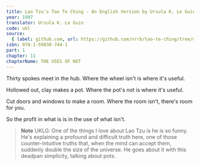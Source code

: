 ```yaml
---
title: Lao Tzu's Tao Te Ching - An English Version by Ursula K. Le Guin
year: 1997
translator: Ursula K. Le Guin
code: ukl
source:
  { label: github.com, url: https://github.com/nrrb/tao-te-ching/tree/master }
isbn: 978-1-59030-744-1
part: 1
chapter: 11
chapterName: THE USES OF NOT
---
```

Thirty spokes
meet in the hub.
Where the wheel isn't
is where it's useful.

Hollowed out,
clay makes a pot.
Where the pot's not
is where it's useful.

Cut doors and windows
to make a room.
Where the room isn't,
there's room for you.

So the profit in what is
is in the use of what isn't.


> **Note** UKLG: One of the things I love about Lao Tzu is he is so funny. He's explaining a profound and difficult truth here, one of those counter-intuitive truths that, when the mind can accept them, suddenly double the size of the universe. He goes about it with this deadpan simplicity, talking about pots.